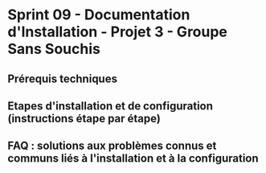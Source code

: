 # Sprint 09 - Documentation d'Installation - Projet 3 - Groupe Sans Souchis

## Prérequis techniques

## Etapes d'installation et de configuration (instructions étape par étape)

## FAQ : solutions aux problèmes connus et communs liés à l'installation et à la configuration
